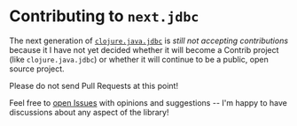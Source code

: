 # Contributing to `next.jdbc`

The next generation of [`clojure.java.jdbc`](https://github.com/clojure/java.jdbc)
is *still not accepting contributions* because it I have not yet decided
whether it will become a Contrib project (like `clojure.java.jdbc`)
or whether it will continue to be a public, open source project.

Please do not send Pull Requests at this point!

Feel free to [open Issues](https://github.com/seancorfield/next-jdbc/issues) with opinions
and suggestions -- I'm happy to have discussions about any aspect of the library!
